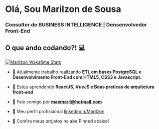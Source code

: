 <h1 align="left">Olá, Sou Marilzon de Sousa</h1>
<h3 align="left">Consultor de BUSINESS INTELLIGENCE | Densenvolvedor Front-End</h3>

## O que ando codando?! 💻

[![Marilzon Wakatime Stats](https://github-readme-stats.vercel.app/api/wakatime?username=Marilzon&langs_count=5&hide=json,properties,stylus&custom_title=Linguagens%20mais%20usadas&theme=dark&time_range=last_year)](https://wakatime.com/@Marilzon)

- 🔭 Atualmente trabalho realizando **ETL em bases PostgreSQL e Desenvolvimento Front-End com HTML5, CSS3 e Javascript.**

- 🌱 Estou aprendendo **ReactJS, VueJS e Boas praticas de arquitetura front-end**

- 💬 Fale comigo por **maxmaril@hotmail.com**

- 📄 Meu perfil profissional [linkedin/in/Marilzon](https://www.linkedin.com/in/marilzon/)

- 📌 Confira meus projetos na aba Pinned abaixo!
